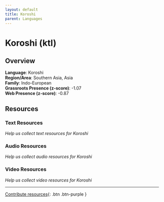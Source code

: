 ```yaml
---
layout: default
title: Koroshi
parent: Languages
---
```


# Koroshi (ktl)

## Overview

**Language**: Koroshi  
**Region/Area**: Southern Asia, Asia  
**Family**: Indo-European  
**Grassroots Presence (z-score)**: -1.07  
**Web Presence (z-score)**: -0.87  

## Resources

### Text Resources
*Help us collect text resources for Koroshi*

### Audio Resources
*Help us collect audio resources for Koroshi*

### Video Resources
*Help us collect video resources for Koroshi*

---

[Contribute resources](https://forms.office.com/e/1SfLJx3u1r){: .btn .btn-purple }
